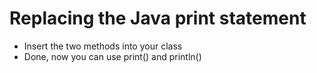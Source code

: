 # Replacing the Java print statement

- Insert the two methods into your class
- Done, now you can use print() and println()
